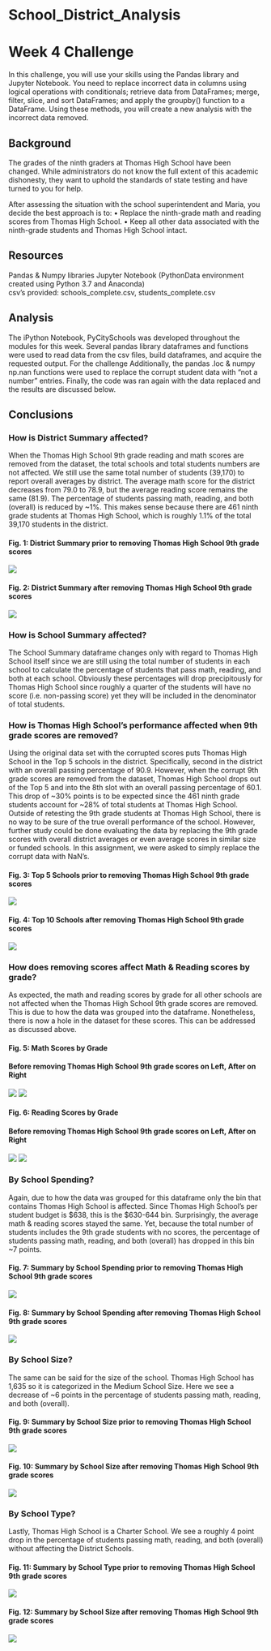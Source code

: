 # School_District_Analysis

# Week 4 Challenge

In this challenge, you will use your skills using the Pandas library and Jupyter Notebook. You need to replace incorrect data in columns using logical operations with conditionals; retrieve data from DataFrames; merge, filter, slice, and sort DataFrames; and apply the groupby() function to a DataFrame. Using these methods, you will create a new analysis with the incorrect data removed.

## Background

The grades of the ninth graders at Thomas High School have been changed. While administrators do not know the full extent of this academic dishonesty, they want to uphold the standards of state testing and have turned to you for help.

After assessing the situation with the school superintendent and Maria, you decide the best approach is to:
•	Replace the ninth-grade math and reading scores from Thomas High School.
•	Keep all other data associated with the ninth-grade students and Thomas High School intact.

## Resources

Pandas & Numpy libraries
Jupyter Notebook (PythonData environment created using Python 3.7 and Anaconda)                      
csv’s provided:  schools_complete.csv, students_complete.csv

## Analysis

The iPython Notebook, PyCitySchools was developed throughout the modules for this week.  Several pandas library dataframes and functions were used to read data from the csv files, build dataframes, and acquire the requested output.  For the challenge Additionally, the pandas .loc & numpy np.nan functions were used to replace the corrupt student data with “not a number” entries.  Finally, the code was ran again with the data replaced and the results are discussed below.

## Conclusions

### How is District Summary affected?
When the Thomas High School 9th grade reading and math scores are removed from the dataset, the total schools and total students numbers are not affected.  We still use the same total number of students (39,170) to report overall averages by district.  The average math score for the district decreases from 79.0 to 78.9, but the average reading score remains the same (81.9).  The percentage of students passing math, reading, and both (overall) is reduced by ~1%.  This makes sense because there are 461 ninth grade students at Thomas High School, which is roughly 1.1% of the total 39,170 students in the district.

#### Fig. 1:  District Summary prior to removing Thomas High School 9th grade scores
![](Images/District_Summary_Original.PNG)

#### Fig. 2:  District Summary after removing Thomas High School 9th grade scores
![](Images/District_Summary_New.PNG)


### How is School Summary affected?
The School Summary dataframe changes only with regard to Thomas High School itself since we are still using the total number of students in each school to calculate the percentage of students that pass math, reading, and both at each school.  Obviously these percentages will drop precipitously for Thomas High School since roughly a quarter of the students will have no score (i.e. non-passing score) yet they will be included in the denominator of total students.

### How is Thomas High School’s performance affected when 9th grade scores are removed?
Using the original data set with the corrupted scores puts Thomas High School in the Top 5 schools in the district.  Specifically, second in the district with an overall passing percentage of 90.9.  However, when the corrupt 9th grade scores are removed from the dataset, Thomas High School drops out of the Top 5 and into the 8th slot with an overall passing percentage of 60.1.  This drop of ~30% points is to be expected since the 461 ninth grade students account for ~28% of total students at Thomas High School. Outside of retesting the 9th grade students at Thomas High School, there is no way to be sure of the true overall performance of the school.  However, further study could be done evaluating the data by replacing the 9th grade scores with overall district averages or even average scores in similar size or funded schools.  In this assignment, we were asked to simply replace the corrupt data with NaN’s.  

#### Fig. 3:  Top 5 Schools prior to removing Thomas High School 9th grade scores
![](Images/Top_5_Schools_Original.PNG)

#### Fig. 4:  Top 10 Schools after removing Thomas High School 9th grade scores
![](Images/Top_10_Schools_New.PNG)

### How does removing scores affect Math & Reading scores by grade?  
As expected, the math and reading scores by grade for all other schools are not affected when the Thomas High School 9th grade scores are removed.  This is due to how the data was grouped into the dataframe.  Nonetheless, there is now a hole in the dataset for these scores.  This can be addressed as discussed above.  

#### Fig. 5:  Math Scores by Grade
#### Before removing Thomas High School 9th grade scores on Left, After on Right 
![](Images/Math_by_grade_Original.PNG)                            ![](/Images/Math_by_grade_New.PNG)

#### Fig. 6:  Reading Scores by Grade
#### Before removing Thomas High School 9th grade scores on Left, After on Right 
![](Images/Reading_by_grade_Original.PNG)                         ![](/Images/Reading_by_grade_New.PNG) 

### By School Spending?  
Again, due to how the data was grouped for this dataframe only the bin that contains Thomas High School is affected.  Since Thomas High School’s per student budget is $638, this is the $630-644 bin.  Surprisingly, the average math & reading scores stayed the same.  Yet, because the total number of students includes the 9th grade students with no scores, the percentage of students passing math, reading, and both (overall) has dropped in this bin ~7 points.

#### Fig. 7:  Summary by School Spending prior to removing Thomas High School 9th grade scores
![](Images/School_Spending_Summary_Original.PNG)

#### Fig. 8:  Summary by School Spending after removing Thomas High School 9th grade scores
![](Images/School_Spending_Summary_New.PNG)

### By School Size?  
The same can be said for the size of the school.  Thomas High School has 1,635 so it is categorized in the Medium School Size.  Here we see a decrease of ~6 points in the percentage of students passing math, reading, and both (overall).

#### Fig. 9:  Summary by School Size prior to removing Thomas High School 9th grade scores
![](Images/School_Size_Summary_Original.PNG)

#### Fig. 10:  Summary by School Size after removing Thomas High School 9th grade scores
![](Images/School_Size_Summary_New.PNG)


### By School Type?
Lastly, Thomas High School is a Charter School.  We see a roughly 4 point drop in the percentage of students passing math, reading, and both (overall) without affecting the District Schools. 

#### Fig. 11:  Summary by School Type prior to removing Thomas High School 9th grade scores
![](Images/School_Type_Summary_Original.PNG)

#### Fig. 12:  Summary by School Size after removing Thomas High School 9th grade scores
![](Images/School_Type_Summary_New.PNG)



